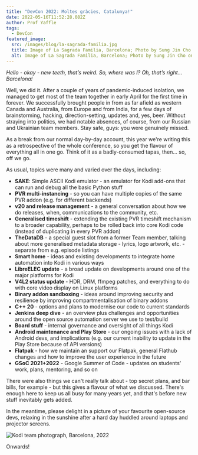 ```yaml
---
title: "DevCon 2022: Moltes gràcies, Catalunya!"
date: 2022-05-16T11:52:28.082Z
author: Prof Yaffle
tags:
  - DevCon
featured_image:
  src: /images/blog/la-sagrada-familia.jpg
  title: Image of La Sagrada Familia, Barcelona; Photo by Sung Jin Cho on Unsplash
  alt: Image of La Sagrada Familia, Barcelona; Photo by Sung Jin Cho on Unsplash
---
```

*Hello - okay - new teeth, that’s weird. So, where was I? Oh, that’s right... Barcelona!*

Well, we did it. After a couple of years of pandemic-induced isolation, we managed to get most of the team together in early April for the first time in forever. We successfully brought people in from as far afield as western Canada and Australia, from Europe and from India, for a few days of brainstorming, hacking, direction-setting, updates and, yes, beer. Without straying into politics, we had notable absences, of course, from our Russian and Ukrainian team members. Stay safe, guys: you were genuinely missed.

As a break from our normal day-by-day account, this year we're writing this as a retrospective of the whole conference, so you get the flavour of everything all in one go. Think of it as a badly-consumed tapas, then... so, off we go. 

As usual, topics were many and varied over the days, including:

* **SAKE**: Simple ASCII Kodi emulator - an emulator for Kodi add-ons that can run and debug all the basic Python stuff
* **PVR multi-instancing** - so you can have multiple copies of the same PVR addon (e.g. for different backends) 
* **v20 and release management** - a general conversation about how we do releases, when, communications to the community, etc.
* **Generalised timeshift** - extending the existing PVR timeshift mechanism to a broader capability, perhaps to be rolled back into core Kodi code (instead of duplicating in every PVR addon)
* **TheDataDB** - a special guest slot from a former Team member, talking about more generalised metadata storage - lyrics, logo artwork, etc. - separate from e.g. episode listings
* **Smart home** - ideas and existing developments to integrate home automation into Kodi in various ways
* **LibreELEC update** - a broad update on developments around one of the major platforms for Kodi
* **V4L2 status update** - HDR, DRM, ffmpeg patches, and everything to do with core video display on Linux platforms
* **Binary addon sandboxing** - ideas around improving security and resilience by improving compartmentalisation of binary addons
* **C++ 20** - options and plans to modernise our code to current standards
* **Jenkins deep dive** - an overview plus challenges and opportunities around the open source automation server we use to test/build
* **Board stuff** - internal governance and oversight of all things Kodi
* **Android maintenance and Play Store** - our ongoing issues with a lack of Android devs, and implications (e.g. our current inability to update in the Play Store because of API versions)
* **Flatpak** - how we maintain an support our Flatpak, general Flathub changes and how to improve the user experience in the future
* **GSoC 2021+2022** - Google Summer of Code - updates on students' work, plans, mentoring, and so on

There were also things we can't really talk about - top secret plans, and bar bills, for example - but this gives a flavour of what we discussed. There's enough here to keep us all busy for many years yet, and that's before new stuff inevitably gets added.

In the meantime, please delight in a picture of your favourite open-source devs, relaxing in the sunshine after a hard day huddled around laptops and projector screens. 

![Kodi team photograph, Barcelona, 2022](/images/blog/img_8359_r.jpeg "Kodi team photograph, Barcelona, 2022")

Onwards!